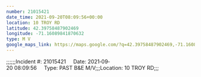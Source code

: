 ```yaml
---
number: 21015421
date_time: 2021-09-20T08:09:56+00:00
location: 10 TROY RD
latitude: 42.39758487902469
longitude: -71.16089841870632
type: M V
google_maps_link: https://maps.google.com/?q=42.39758487902469,-71.16089841870632
---
```


;;;;;;Incident #: 21015421     Date: 2021‐09‐20 08:09:56     Type: PAST B&E M/V;;;Location: 10 TROY RD;;;
